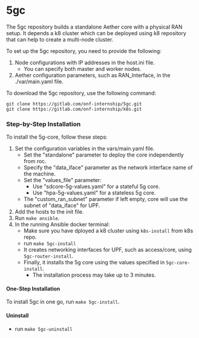 # 5gc

The 5gc repository builds a standalone Aether core with a physical RAN setup. 
It depends a k8 cluster which can be deployed using k8 repository that can help to create a multi-node cluster.

To set up the 5gc repository, you need to provide the following:

1. Node configurations with IP addresses in the host.ini file.
   - You can specify both master and worker nodes.
2. Aether configuration parameters, such as RAN_Interface, in the ./var/main.yaml file.

To download the 5gc repository, use the following command:
```
git clone https://gitlab.com/onf-internship/5gc.git
git clone https://gitlab.com/onf-internship/k8s.git
```
### Step-by-Step Installation
To install the 5g-core, follow these steps:
1. Set the configuration variables in the vars/main.yaml file.
   - Set the "standalone" parameter to deploy the core independently from roc.
   - Specify the "data_iface" parameter as the network interface name of the machine.
   - Set the "values_file" parameter:
     - Use "sdcore-5g-values.yaml" for a stateful 5g core.
     - Use "hpa-5g-values.yaml" for a stateless 5g core.
   - The "custom_ran_subnet" parameter if left empty, core will use the subnet of "data_iface" for UPF.
2. Add the hosts to the init file.
3. Run `make ansible`.
4. In the running Ansible docker terminal:
   - Make sure you have dployed a k8 cluster using `k8s-install` from k8s repo.
   - run `make 5gc-install`
   - It creates networking interfaces for UPF, such as access/core, using `5gc-router-install`.
   - Finally, it installs the 5g core using the values specified in `5gc-core-install`.
     - The installation process may take up to 3 minutes.

#### One-Step Installation
To install 5gc in one go, run `make 5gc-install`.
#### Uninstall
   - run `make 5gc-uninstall`
